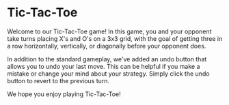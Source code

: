 # Tic-Tac-Toe

Welcome to our Tic-Tac-Toe game! In this game, you and your opponent take turns placing X's and O's on a 3x3 grid, with the goal of getting three in a row horizontally, vertically, or diagonally before your opponent does.

In addition to the standard gameplay, we've added an undo button that allows you to undo your last move. This can be helpful if you make a mistake or change your mind about your strategy. Simply click the undo button to revert to the previous turn.

We hope you enjoy playing Tic-Tac-Toe!
